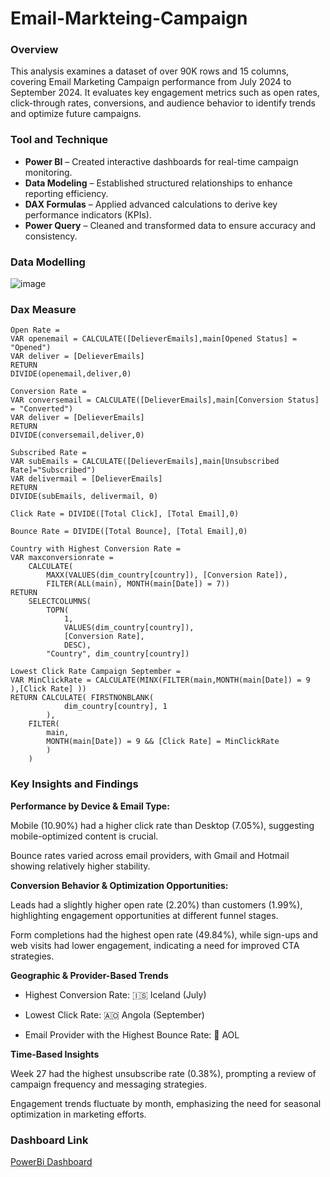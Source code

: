 # Email-Markteing-Campaign

### Overview
This analysis examines a dataset of over 90K rows and 15 columns, covering Email Marketing Campaign performance from July 2024 to September 2024. It evaluates key engagement metrics such as open rates, click-through rates, conversions, and audience behavior to identify trends and optimize future campaigns.


### Tool and Technique
- **Power BI** – Created interactive dashboards for real-time campaign monitoring.
- **Data Modeling** – Established structured relationships to enhance reporting efficiency.
- **DAX Formulas** – Applied advanced calculations to derive key performance indicators (KPIs).
- **Power Query** – Cleaned and transformed data to ensure accuracy and consistency.

### Data Modelling
![image](https://github.com/user-attachments/assets/499c8047-1b87-4ed7-b629-ba7784d2fb81)

### Dax Measure
```DAX
Open Rate = 
VAR openemail = CALCULATE([DelieverEmails],main[Opened Status] = "Opened")
VAR deliver = [DelieverEmails]
RETURN
DIVIDE(openemail,deliver,0)

Conversion Rate = 
VAR conversemail = CALCULATE([DelieverEmails],main[Conversion Status] = "Converted")
VAR deliver = [DelieverEmails]
RETURN
DIVIDE(conversemail,deliver,0)

Subscribed Rate = 
VAR subEmails = CALCULATE([DelieverEmails],main[Unsubscribed Rate]="Subscribed")
VAR delivermail = [DelieverEmails]
RETURN
DIVIDE(subEmails, delivermail, 0)

Click Rate = DIVIDE([Total Click], [Total Email],0)

Bounce Rate = DIVIDE([Total Bounce], [Total Email],0)

Country with Highest Conversion Rate = 
VAR maxconversionrate = 
    CALCULATE(
        MAXX(VALUES(dim_country[country]), [Conversion Rate]), 
        FILTER(ALL(main), MONTH(main[Date]) = 7))
RETURN 
    SELECTCOLUMNS(
        TOPN(
            1, 
            VALUES(dim_country[country]), 
            [Conversion Rate], 
            DESC), 
        "Country", dim_country[country])

Lowest Click Rate Campaign September = 
VAR MinClickRate = CALCULATE(MINX(FILTER(main,MONTH(main[Date]) = 9  ),[Click Rate] ))
RETURN CALCULATE( FIRSTNONBLANK(
            dim_country[country], 1
        ),
    FILTER(
        main,
        MONTH(main[Date]) = 9 && [Click Rate] = MinClickRate
        )
    )
```
### Key Insights and Findings

**Performance by Device & Email Type:**

Mobile (10.90%) had a higher click rate than Desktop (7.05%), suggesting mobile-optimized content is crucial.

Bounce rates varied across email providers, with Gmail and Hotmail showing relatively higher stability.

**Conversion Behavior & Optimization Opportunities:**

Leads had a slightly higher open rate (2.20%) than customers (1.99%), highlighting engagement opportunities at different funnel stages.

Form completions had the highest open rate (49.84%), while sign-ups and web visits had lower engagement, indicating a need for improved CTA strategies.

**Geographic & Provider-Based Trends**

- Highest Conversion Rate: 🇮🇸 Iceland (July)

- Lowest Click Rate: 🇦🇴 Angola (September)

- Email Provider with the Highest Bounce Rate: 📧 AOL

**Time-Based Insights**

Week 27 had the highest unsubscribe rate (0.38%), prompting a review of campaign frequency and messaging strategies.

Engagement trends fluctuate by month, emphasizing the need for seasonal optimization in marketing efforts.

### Dashboard Link ###
[PowerBi Dashboard](https://app.powerbi.com/links/S7xvKqjXC9?ctid=a20d9c8a-2343-47af-9caa-d0d4508edde1&pbi_source=linkShare)





